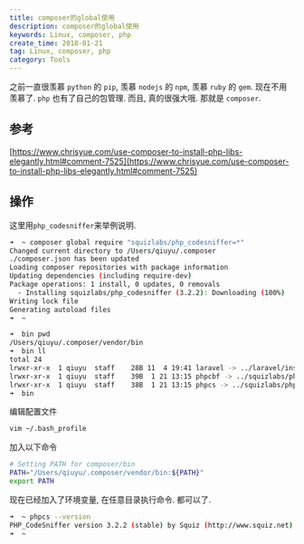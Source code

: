 ```yaml
---
title: composer的global使用
description: composer的global使用
keywords: Linux, composer, php
create_time: 2018-01-21
tag: Linux, composer, php
category: Tools
---
```


之前一直很羡慕 `python` 的 `pip`, 羡慕 `nodejs` 的 `npm`, 羡慕 `ruby` 的 `gem`.
现在不用羡慕了. `php` 也有了自己的包管理. 而且, 真的很强大哦. 那就是 `composer`.

## 参考

[https://www.chrisyue.com/use-composer-to-install-php-libs-elegantly.html#comment-7525](https://www.chrisyue.com/use-composer-to-install-php-libs-elegantly.html#comment-7525)

## 操作

这里用`php_codesniffer`来举例说明.

```bash
➜  ~ composer global require "squizlabs/php_codesniffer=*"
Changed current directory to /Users/qiuyu/.composer
./composer.json has been updated
Loading composer repositories with package information
Updating dependencies (including require-dev)
Package operations: 1 install, 0 updates, 0 removals
  - Installing squizlabs/php_codesniffer (3.2.2): Downloading (100%)
Writing lock file
Generating autoload files
➜  ~
```

```bash
➜  bin pwd
/Users/qiuyu/.composer/vendor/bin
➜  bin ll
total 24
lrwxr-xr-x  1 qiuyu  staff    28B 11  4 19:41 laravel -> ../laravel/installer/laravel
lrwxr-xr-x  1 qiuyu  staff    39B  1 21 13:15 phpcbf -> ../squizlabs/php_codesniffer/bin/phpcbf
lrwxr-xr-x  1 qiuyu  staff    38B  1 21 13:15 phpcs -> ../squizlabs/php_codesniffer/bin/phpcs
➜  bin
```

编辑配置文件

```bash
vim ~/.bash_profile
```

加入以下命令

```bash
# Setting PATH for composer/bin
PATH="/Users/qiuyu/.composer/vendor/bin:${PATH}"
export PATH
```

现在已经加入了环境变量, 在任意目录执行命令. 都可以了.

```bash
➜  ~ phpcs --version
PHP_CodeSniffer version 3.2.2 (stable) by Squiz (http://www.squiz.net)
➜  ~
```

